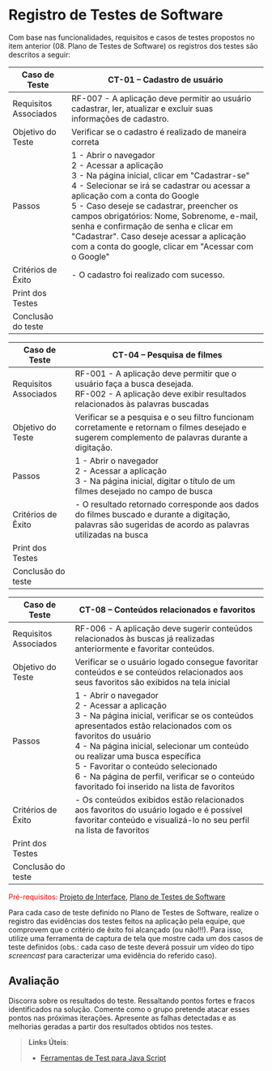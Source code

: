 # Registro de Testes de Software

Com base nas funcionalidades, requisitos e casos de testes propostos no item anterior (08. Plano de Testes de Software) os registros dos testes são descritos a seguir:

| Caso de Teste | CT-01 – Cadastro de usuário |
|---------------|--------------------------|
| Requisitos Associados | RF-007 - A aplicação deve permitir ao usuário cadastrar, ler, atualizar e excluir suas informações de cadastro. |
| Objetivo do Teste | Verificar se o cadastro é realizado de maneira correta |
| Passos | 1 - Abrir o navegador <br> 2 - Acessar a aplicação <br> 3 - Na página inicial, clicar em "Cadastrar-se" <br> 4 - Selecionar se irá se cadastrar ou acessar a aplicação com a conta do Google <br> 5 - Caso deseje se cadastrar, preencher os campos obrigatórios: Nome, Sobrenome, e-mail, senha e confirmação de senha e clicar em "Cadastrar". Caso deseje acessar a aplicação com a conta do google, clicar em "Acessar com o Google"|
| Critérios de Êxito | - O cadastro foi realizado com sucesso. |
| Print dos Testes |  |
| Conclusão do teste |  |

| Caso de Teste | CT-04 – Pesquisa de filmes |
|---------------|--------------------------|
| Requisitos Associados | RF-001 - A aplicação deve permitir que o usuário faça a busca desejada. <br> RF-002 - A aplicação deve exibir resultados relacionados às palavras buscadas |
| Objetivo do Teste | Verificar se a pesquisa e o seu filtro funcionam corretamente e retornam o filmes desejado e sugerem complemento de palavras durante a digitação. |
| Passos | 1 - Abrir o navegador <br> 2 - Acessar a aplicação <br> 3 - Na página inicial, digitar o título de um filmes desejado no campo de busca|
| Critérios de Êxito | - O resultado retornado corresponde aos dados do filmes buscado e durante a digitação, palavras são sugeridas de acordo as palavras utilizadas na busca |
| Print dos Testes |  |
| Conclusão do teste |  |

| Caso de Teste | CT-08 – Conteúdos relacionados e favoritos |
|---------------|--------------------------|
| Requisitos Associados | RF-006	- A aplicação deve sugerir conteúdos relacionados às buscas já realizadas anteriormente e favoritar conteúdos. |
| Objetivo do Teste | Verificar se o usuário logado consegue favoritar conteúdos e se conteúdos relacionados aos seus favoritos são exibidos na tela inicial |
| Passos |1 - Abrir o navegador <br> 2 - Acessar a aplicação <br> 3 - Na página inicial, verificar se os conteúdos apresentados estão relacionados com os favoritos do usuário <br> 4 - Na página inicial, selecionar um conteúdo ou realizar uma busca específica <br> 5 - Favoritar o conteúdo selecionado <br> 6 - Na página de perfil, verificar se o conteúdo favoritado foi inserido na lista de favoritos |
| Critérios de Êxito | - Os conteúdos exibidos estão relacionados aos favoritos do usuário logado e é possível favoritar conteúdo e visualizá-lo no seu perfil na lista de favoritos  |
| Print dos Testes |  |
| Conclusão do teste |  |

<span style="color:red">Pré-requisitos: <a href="3-Projeto de Interface.md"> Projeto de Interface</a></span>, <a href="8-Plano de Testes de Software.md"> Plano de Testes de Software</a>

Para cada caso de teste definido no Plano de Testes de Software, realize o registro das evidências dos testes feitos na aplicação pela equipe, que comprovem que o critério de êxito foi alcançado (ou não!!!). Para isso, utilize uma ferramenta de captura de tela que mostre cada um dos casos de teste definidos (obs.: cada caso de teste deverá possuir um vídeo do tipo _screencast_ para caracterizar uma evidência do referido caso).

## Avaliação

Discorra sobre os resultados do teste. Ressaltando pontos fortes e fracos identificados na solução. Comente como o grupo pretende atacar esses pontos nas próximas iterações. Apresente as falhas detectadas e as melhorias geradas a partir dos resultados obtidos nos testes.

> **Links Úteis**:
> - [Ferramentas de Test para Java Script](https://geekflare.com/javascript-unit-testing/)
